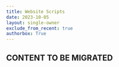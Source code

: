 ```yaml
---
title: Website Scripts
date: 2023-10-05
layout: single-owner
exclude_from_recent: true
authorbox: True
---
```

## CONTENT TO BE MIGRATED  